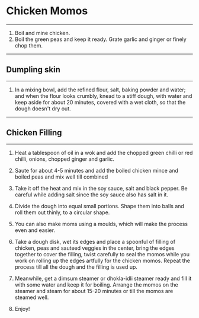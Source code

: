 # Chicken Momos
----------------------------------------------------------------------------------------------------
1. Boil and mine chicken.
2. Boil the green peas and keep it ready. Grate garlic and ginger or finely chop them. 
-----------------------------------------------------------------------------------------------------
## Dumpling skin
-----------------------------------------------------------------------------------------------------
1. In a mixing bowl, add the refined flour, salt, baking powder and water; and when the flour looks crumbly, knead to a stiff dough, with water and keep aside for about 20 minutes, covered with a wet cloth, so that the dough doesn't dry out.
----------------------------------------------------------------------------------------------------
## Chicken Filling
----------------------------------------------------------------------------------------------------
1. Heat a tablespoon of oil in a wok and add the chopped green chilli or red chilli, onions, chopped ginger and garlic.

2. Saute for about 4-5 minutes and add the boiled chicken mince and boiled peas and mix well till combined

3. Take it off the heat and mix in the soy sauce, salt and black pepper. Be careful while adding salt since the soy sauce also has salt in it.

4. Divide the dough into equal small portions. Shape them into balls and roll them out thinly, to a circular shape.

5. You can also make moms using a moulds, which will make the process even and easier.

6. Take a dough disk, wet its edges and place a spoonful of filling of chicken, peas and sauteed veggies in the center, bring the edges together to cover the filling, twist carefully to seal the momos while you work on rolling up the edges artfully for the chicken momos.  Repeat the process till all the dough and the filling is used up.

7. Meanwhile, get a dimsum steamer or dhokla-idli steamer ready and fill it with some water and keep it for boiling. Arrange the momos on the steamer and steam for about 15-20 minutes or till the momos are steamed well.

8. Enjoy!